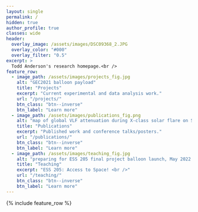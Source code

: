 ```yaml
---
layout: single
permalink: /
hidden: true
author_profile: true
classes: wide
header:
  overlay_image: /assets/images/DSC09368_2.JPG
  overlay_color: "#000"
  overlay_filter: "0.5"
excerpt: >
  Todd Anderson's research homepage.<br />
feature_row:
  - image_path: /assets/images/projects_fig.jpg
    alt: "GEC2021 balloon payload"
    title: "Projects"
    excerpt: "Current experimental and data analysis work."
    url: "/projects/"
    btn_class: "btn--inverse"
    btn_label: "Learn more"
  - image_path: /assets/images/publications_fig.png
    alt: "map of global VLF attenuation during X-class solar flare on September 6, 2017."
    title: "Publications"
    excerpt: "Published work and conference talks/posters."
    url: "/publications/"
    btn_class: "btn--inverse"
    btn_label: "Learn more"
  - image_path: /assets/images/teaching_fig.jpg
    alt: "preparing for ESS 205 final project balloon launch, May 2022."
    title: "Teaching"
    excerpt: "ESS 205: Access to Space! <br />"
    url: "/teaching/"
    btn_class: "btn--inverse"
    btn_label: "Learn more"      
---
```


{% include feature_row %}
